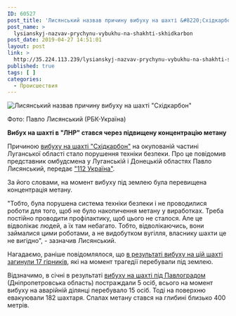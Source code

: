 ```yaml
---
ID: 60527
post_title: 'Лисянський назвав причину вибуху на шахті &#8220;Східкарбон&#8221;'
post_name: >
  lysianskyj-nazvav-prychynu-vybukhu-na-shakhti-skhidkarbon
post_date: 2019-04-27 14:51:01
layout: post
link: >
  http://35.224.113.239/lysianskyj-nazvav-prychynu-vybukhu-na-shakhti-skhidkarbon/
published: true
tags: [ ]
categories:
  - Происшествия
---
```

<div class="publication-sticky-container" readability="42.053788587465">
<div class="publication-img-wrapper" readability="7"><img src="https://www.rbc.ua/ukr/news/lisyanskiy-nazval-prichinu-vzryva-shahte-1556365829.html" class="lazy" data-src="https://www.rbc.ua/static/img/_/4/_4__306_650x410_1_650x410.jpg" alt="Лисянський назвав причину вибуху на шахті &quot;Східкарбон&quot;"><p>Фото: Павло Лисянський (РБК-Україна)</p>
</div>
<p><strong>Вибух на шахті в "ЛНР" стався через підвищену концентрацію метану</strong></p>
<p>Причиною <a href="https://www.rbc.ua/ukr/news/chislo-pogibshih-shahte-lnr-dostiglo-13-1556343266.html">вибуху на шахті "Східкарбон"</a> на окупованій частині Луганської області стало порушення техніки безпеки. Про це повідомив представник омбудсмена у Луганській і Донецькій областях Павло Лисянський, передає <a href="https://112.ua/ato/prichinoy-vzryva-na-shahte-pod-luganskom-stalo-narushenie-tehniki-bezopasnosti-lisyanskiy-489853.html" target="_blank" rel="noopener noreferrer">"112 Україна"</a>.</p>
<p>За його словами, на момент вибуху під землею була перевищена концентрація метану.</p>
<p>"Тобто, була порушена система техніки безпеки і не проводилися роботи для того, щоб не було накопичення метану у виработках. Треба постійно проводити профілактику, щоб цього не сталося. Але це відволікає людей, а їх там небагато. Тобто, відволікаючись, вони займалися цими роботами, а не видобутком вугілля, власнику шахти це не вигідно", - зазначив Лисянський.</p>
<p>Нагадаємо, раніше повідомлялося, що <a href="https://www.rbc.ua/ukr/news/shahte-lnr-pogibli-17-gornyakov-1556364181.html">в результаті вибуху на цій шахті загинули 17 гірників</a>, які на момент трагедії перебували під землею.</p>
<p>Відзначимо, в січні в результаті <a href="https://www.rbc.ua/ukr/news/gschs-soobshchili-podrobnosti-vzryva-shahte-1547198784.html">вибуху на шахті під Павлоградом</a> (Дніпропетровська область) постраждали 5 осіб, всього на момент вибуху на аварійній ділянці перебувало 15 осіб. Тоді на поверхню евакуювали 182 шахтаря. Спалах метану стався на глибині близько 400 метрів.</p> </div>
